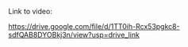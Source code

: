 Link to video:

https://drive.google.com/file/d/1TT0ih-Rcx53pgkc8-sdfQAB8DYOBkj3n/view?usp=drive_link